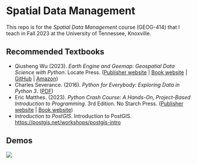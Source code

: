# Spatial Data Management

This repo is for the _Spatial Data Management_ course (GEOG-414) that I teach in Fall 2023 at the University of Tennessee, Knoxville.

## Recommended Textbooks

- Qiusheng Wu (2023). _Earth Engine and Geemap: Geospatial Data Science with Python_. Locate Press. ([Publisher website](https://locatepress.com/book/gee) | [Book website](https://geog-414.gishub.org/) | [GitHub](https://github.com/giswqs/geog-414) | [Amazon](https://www.amazon.com/dp/1738767515))
- Charles Severance. (2016). _Python for Everybody: Exploring Data in Python 3_. ([PDF](https://www.py4e.com/book))
- Eric Matthes. (2023). _Python Crash Course: A Hands-On, Project-Based Introduction to Programming_. 3rd Edition. No Starch Press. ([Publisher website](https://nostarch.com/python-crash-course-3rd-edition) | [Book website](https://ehmatthes.github.io/pcc_3e))
- _Introduction to PostGIS_. Introduction to PostGIS. https://postgis.net/workshops/postgis-intro 

## Demos

![](https://i.imgur.com/ZfZCdhL.png)
